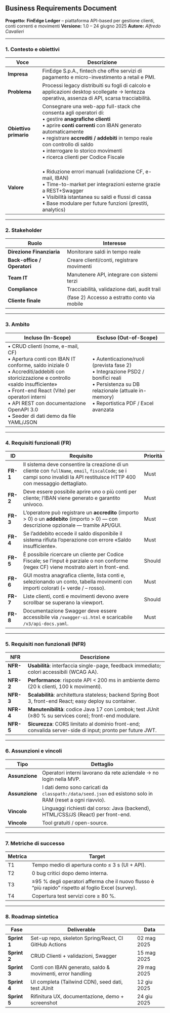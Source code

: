 ## Business Requirements Document

**Progetto:** **FinEdge Ledger** – piattaforma API-based per gestione clienti, conti correnti e movimenti
**Versione:** 1.0 – 24 giugno 2025
**Autore:** _Alfredo Cavalieri_

---

### 1. Contesto e obiettivi

| Voce                   | Descrizione                                                                                                                                                                                                                                                                                                                           |
| ---------------------- | ------------------------------------------------------------------------------------------------------------------------------------------------------------------------------------------------------------------------------------------------------------------------------------------------------------------------------------- |
| **Impresa**            | FinEdge S.p.A., fintech che offre servizi di pagamento e micro-investimento a retail e PMI.                                                                                                                                                                                                                                           |
| **Problema**           | Processi legacy distribuiti su fogli di calcolo e applicazioni desktop scollegate → lentezza operativa, assenza di API, scarsa tracciabilità.                                                                                                                                                                                         |
| **Obiettivo primario** | Consegnare una web-app full-stack che consenta agli operatori di:<br>• gestire **anagrafiche clienti**<br>• aprire **conti correnti** con IBAN generato automaticamente<br>• registrare **accrediti / addebiti** in tempo reale con controllo di saldo<br>• interrogare lo storico movimenti <br>• ricerca clienti per Codice Fiscale |
| **Valore**             | <br>• Riduzione errori manuali (validazione CF, e-mail, IBAN)<br>• Time-to-market per integrazioni esterne grazie a REST+Swagger<br>• Visibilità istantanea su saldi e flussi di cassa<br>• Base modulare per future funzioni (prestiti, analytics)                                                                                   |

---

### 2. Stakeholder

| Ruolo                       | Interesse                                    |
| --------------------------- | -------------------------------------------- |
| **Direzione Finanziaria**   | Monitorare saldi in tempo reale              |
| **Back-office / Operatori** | Creare clienti/conti, registrare movimenti   |
| **Team IT**                 | Manutenere API, integrare con sistemi terzi  |
| **Compliance**              | Tracciabilità, validazione dati, audit trail |
| **Cliente finale**          | (fase 2) Accesso a estratto conto via mobile |

---

### 3. Ambito

| Incluso (In-Scope)                                                                                                                                                                                                                                                                                                   | Escluso (Out-of-Scope)                                                                                                                                                         |
| -------------------------------------------------------------------------------------------------------------------------------------------------------------------------------------------------------------------------------------------------------------------------------------------------------------------- | ------------------------------------------------------------------------------------------------------------------------------------------------------------------------------ |
| • CRUD clienti (nome, e-mail, CF)<br>• Apertura conti con IBAN IT conforme, saldo iniziale 0<br>• Accrediti/addebiti con storicizzazione e controllo «saldo insufficiente»<br>• Front-end React (Vite) per operatori interni<br>• API REST con documentazione OpenAPI 3.0<br>• Seeder di dati demo da file YAML/JSON | • Autenticazione/ruoli (prevista fase 2)<br>• Integrazione PSD2 / bonifici reali<br>• Persistenza su DB relazionale (attuale in-memory)<br>• Reportistica PDF / Excel avanzata |

---

### 4. Requisiti funzionali (FR)

| ID       | Requisito                                                                                                                                                                    | Priorità |
| -------- | ---------------------------------------------------------------------------------------------------------------------------------------------------------------------------- | -------- |
| **FR-1** | Il sistema deve consentire la creazione di un cliente con `fullName`, `email`, `fiscalCode`; se i campi sono invalidi la API restituisce HTTP 400 con messaggio dettagliato. | Must     |
| **FR-2** | Deve essere possibile aprire uno o più conti per cliente; l’IBAN viene generato e garantito univoco.                                                                         | Must     |
| **FR-3** | L’operatore può registrare un **accredito** (importo > 0) o un **addebito** (importo > 0) — con descrizione opzionale — tramite API/GUI.                                     | Must     |
| **FR-4** | Se l’addebito eccede il saldo disponibile il sistema rifiuta l’operazione con errore «Saldo insufficiente».                                                                  | Must     |
| **FR-5** | È possibile ricercare un cliente per Codice Fiscale; se l’input è parziale o non conforme (regex CF) viene mostrato alert in front-end.                                      | Should   |
| **FR-6** | GUI mostra anagrafica cliente, lista conti e, selezionando un conto, tabella movimenti con importi colorati (+ verde / – rosso).                                             | Must     |
| **FR-7** | Liste clienti, conti e movimenti devono avere scrollbar se superano la viewport.                                                                                             | Should   |
| **FR-8** | Documentazione Swagger deve essere accessibile via `/swagger-ui.html` e scaricabile `/v3/api-docs.yaml`.                                                                     | Must     |

---

### 5. Requisiti non funzionali (NFR)

| NFR       | Descrizione                                                                                                |
| --------- | ---------------------------------------------------------------------------------------------------------- |
| **NFR-1** | **Usabilità**: interfaccia single-page, feedback immediato; colori accessibili (WCAG AA).                  |
| **NFR-2** | **Performance**: risposte API < 200 ms in ambiente demo (20 k clienti, 100 k movimenti).                   |
| **NFR-3** | **Scalabilità**: architettura stateless; backend Spring Boot 3, front-end React; easy deploy su container. |
| **NFR-4** | **Manutenibilità**: codice Java 17 con Lombok; test JUnit (≥80 % su services core); front-end modulare.    |
| **NFR-5** | **Sicurezza**: CORS limitato al dominio front-end; convalida server-side di input; pronto per future JWT.  |

---

### 6. Assunzioni e vincoli

| Tipo           | Dettaglio                                                                                                |
| -------------- | -------------------------------------------------------------------------------------------------------- |
| **Assunzione** | Operatori interni lavorano da rete aziendale → no login nella MVP.                                       |
| **Assunzione** | I dati demo sono caricati da `classpath:/data/seed.json` ed esistono solo in RAM (reset a ogni riavvio). |
| **Vincolo**    | Linguaggi richiesti dal corso: Java (backend), HTML/CSS/JS (React) per front-end.                        |
| **Vincolo**    | Tool gratuiti / open-source.                                                                             |

---

### 7. Metriche di successo

| Metrica | Target                                                                                              |
| ------- | --------------------------------------------------------------------------------------------------- |
| T1      | Tempo medio di apertura conto ≤ 3 s (UI + API).                                                     |
| T2      | 0 bug critici dopo demo interna.                                                                    |
| T3      | ≥95 % degli operatori afferma che il nuovo flusso è “più rapido” rispetto al foglio Excel (survey). |
| T4      | Copertura test servizi core ≥ 80 %.                                                                 |

---

### 8. Roadmap sintetica

| Fase         | Deliverable                                                | Data        |
| ------------ | ---------------------------------------------------------- | ----------- |
| **Sprint 1** | Set-up repo, skeleton Spring/React, CI GitHub Actions      | 02 mag 2025 |
| **Sprint 2** | CRUD Clienti + validazioni, Swagger                        | 15 mag 2025 |
| **Sprint 3** | Conti con IBAN generato, saldo & movimenti, error handling | 29 mag 2025 |
| **Sprint 4** | UI completa (Tailwind CDN), seed dati, test JUnit          | 12 giu 2025 |
| **Sprint 5** | Rifinitura UX, documentazione, demo + screenshot           | 24 giu 2025 |
